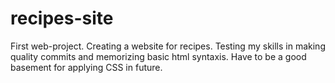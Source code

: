 # recipes-site
First web-project. Creating a website for recipes.
Testing my skills in making quality commits and memorizing basic html syntaxis.
Have to be a good basement for applying CSS in future.